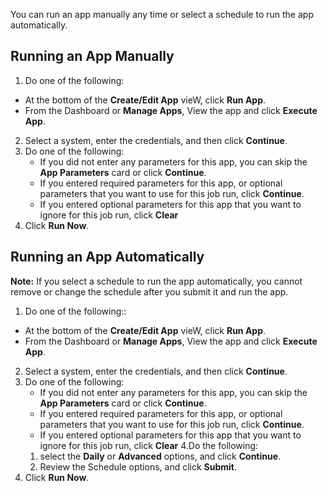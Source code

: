 You can run an app manually any time or select a schedule to run the app automatically. 

## Running an App Manually

1. Do one of the following:
  *  At the bottom of the **Create/Edit App** vieW, click **Run App**.
  *  From the Dashboard or **Manage Apps**, View the app and click **Execute App**. 
2. Select a system, enter the credentials, and then click **Continue**.
3. Do one of the following:
   * If you did not enter any parameters for this app, you can skip the **App Parameters** card or click **Continue**.
   * If you entered required parameters for this app, or optional parameters that you want to use for this job run, click **Continue**.
   * If you entered optional parameters for this app that you want to ignore for this job run, click **Clear**
5. Click **Run Now**.

## Running an App Automatically  

**Note:**  If you select a schedule to run the app automatically, you cannot remove or change the schedule after you submit it and run the app.

1. Do one of the following::
  *  At the bottom of the **Create/Edit App** vieW, click **Run App**.
  *  From the Dashboard or **Manage Apps**, View the app and click **Execute App**. 
2. Select a system, enter the credentials, and then click **Continue**.
3. Do one of the following:
   * If you did not enter any parameters for this app, you can skip the **App Parameters** card or click **Continue**.
   * If you entered required parameters for this app, or optional parameters that you want to use for this job run, click **Continue**.
   * If you entered optional parameters for this app that you want to ignore for this job run, click **Clear**
4.Do the following:
   1.  select the **Daily** or **Advanced** options, and click **Continue**.
   2.  Review the Schedule options, and click **Submit**.
5. Click **Run Now**.

